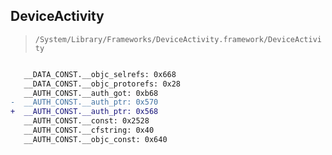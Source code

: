 ## DeviceActivity

> `/System/Library/Frameworks/DeviceActivity.framework/DeviceActivity`

```diff

   __DATA_CONST.__objc_selrefs: 0x668
   __DATA_CONST.__objc_protorefs: 0x28
   __AUTH_CONST.__auth_got: 0xb68
-  __AUTH_CONST.__auth_ptr: 0x570
+  __AUTH_CONST.__auth_ptr: 0x568
   __AUTH_CONST.__const: 0x2528
   __AUTH_CONST.__cfstring: 0x40
   __AUTH_CONST.__objc_const: 0x640

```
